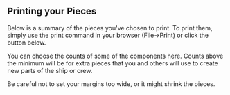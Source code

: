 ## Printing your Pieces

Below is a summary of the pieces you've chosen to print. To print them, simply use the print command in your browser (File->Print) or click the button below.

You can choose the counts of some of the components here. Counts above the minimum will be for extra pieces that you and others will use to create new parts of the ship or crew.

Be careful not to set your margins too wide, or it might shrink the pieces.
